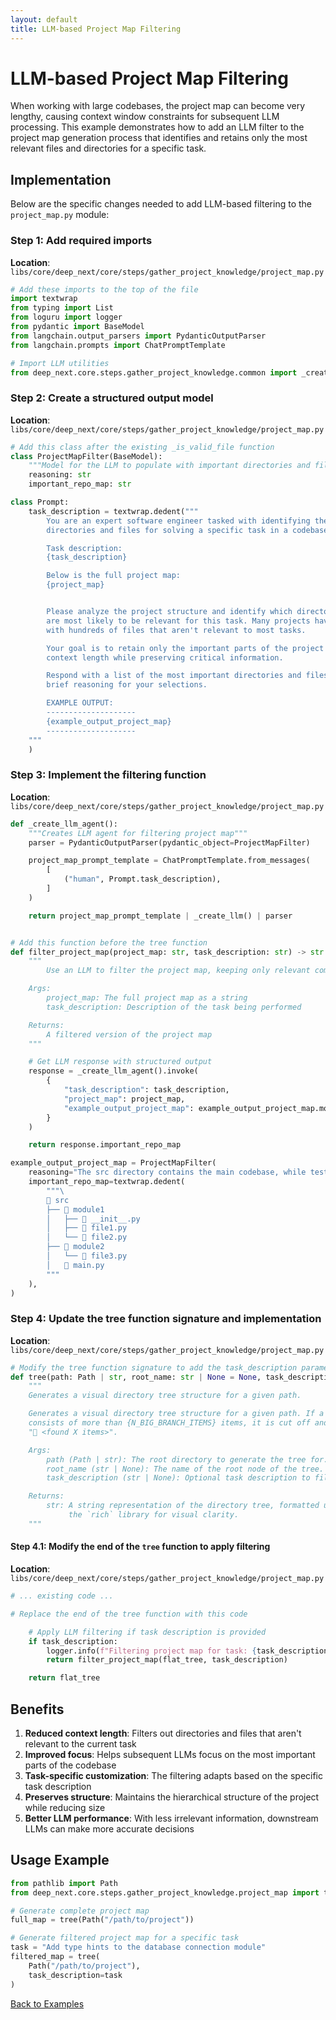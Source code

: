 ```yaml
---
layout: default
title: LLM-based Project Map Filtering
---
```


# LLM-based Project Map Filtering

When working with large codebases, the project map can become very lengthy, causing context window constraints for subsequent LLM processing. This example demonstrates how to add an LLM filter to the project map generation process that identifies and retains only the most relevant files and directories for a specific task.

## Implementation

Below are the specific changes needed to add LLM-based filtering to the `project_map.py` module:


### Step 1: Add required imports

**Location**: `libs/core/deep_next/core/steps/gather_project_knowledge/project_map.py`

```python
# Add these imports to the top of the file
import textwrap
from typing import List
from loguru import logger
from pydantic import BaseModel
from langchain.output_parsers import PydanticOutputParser
from langchain.prompts import ChatPromptTemplate

# Import LLM utilities
from deep_next.core.steps.gather_project_knowledge.common import _create_llm
```

### Step 2: Create a structured output model

**Location**: `libs/core/deep_next/core/steps/gather_project_knowledge/project_map.py`

```python
# Add this class after the existing _is_valid_file function
class ProjectMapFilter(BaseModel):
    """Model for the LLM to populate with important directories and files"""
    reasoning: str
    important_repo_map: str
```

```python
class Prompt:
    task_description = textwrap.dedent("""
        You are an expert software engineer tasked with identifying the most important
        directories and files for solving a specific task in a codebase.

        Task description:
        {task_description}

        Below is the full project map:
        {project_map}


        Please analyze the project structure and identify which directories and files
        are most likely to be relevant for this task. Many projects have large directories
        with hundreds of files that aren't relevant to most tasks.

        Your goal is to retain only the important parts of the project structure to reduce
        context length while preserving critical information.

        Respond with a list of the most important directories and files to keep, along with
        brief reasoning for your selections.

        EXAMPLE OUTPUT:
        --------------------
        {example_output_project_map}
        --------------------
    """
    )
```

### Step 3: Implement the filtering function

**Location**: `libs/core/deep_next/core/steps/gather_project_knowledge/project_map.py`

```python
def _create_llm_agent():
    """Creates LLM agent for filtering project map"""
    parser = PydanticOutputParser(pydantic_object=ProjectMapFilter)

    project_map_prompt_template = ChatPromptTemplate.from_messages(
        [
            ("human", Prompt.task_description),
        ]
    )

    return project_map_prompt_template | _create_llm() | parser


# Add this function before the tree function
def filter_project_map(project_map: str, task_description: str) -> str:
    """
        Use an LLM to filter the project map, keeping only relevant components for the task.

    Args:
        project_map: The full project map as a string
        task_description: Description of the task being performed

    Returns:
        A filtered version of the project map
    """

    # Get LLM response with structured output
    response = _create_llm_agent().invoke(
        {
            "task_description": task_description,
            "project_map": project_map,
            "example_output_project_map": example_output_project_map.model_dump_json(),
        }
    )

    return response.important_repo_map

example_output_project_map = ProjectMapFilter(
    reasoning="The src directory contains the main codebase, while tests are not relevant.",
    important_repo_map=textwrap.dedent(
        """\
        📁 src
        ├── 📁 module1
        │   ├── 📄 __init__.py
        │   ├── 📄 file1.py
        │   └── 📄 file2.py
        ├── 📁 module2
        │   └── 📄 file3.py
        │   📄 main.py
        """
    ),
)
```

### Step 4: Update the tree function signature and implementation

**Location**: `libs/core/deep_next/core/steps/gather_project_knowledge/project_map.py`

```python
# Modify the tree function signature to add the task_description parameter
def tree(path: Path | str, root_name: str | None = None, task_description: str = None) -> str:
    """
    Generates a visual directory tree structure for a given path.

    Generates a visual directory tree structure for a given path. If a tree node
    consists of more than {N_BIG_BRANCH_ITEMS} items, it is cut off and marked with:
    "📁 <found X items>".

    Args:
        path (Path | str): The root directory to generate the tree for.
        root_name (str | None): The name of the root node of the tree.
        task_description (str | None): Optional task description to filter the tree.

    Returns:
        str: A string representation of the directory tree, formatted using
             the `rich` library for visual clarity.
    """
```

#### Step 4.1: Modify the end of the `tree` function to apply filtering

**Location**: `libs/core/deep_next/core/steps/gather_project_knowledge/project_map.py`

```python
# ... existing code ...

# Replace the end of the tree function with this code

    # Apply LLM filtering if task description is provided
    if task_description:
        logger.info(f"Filtering project map for task: {task_description[:100]}...")
        return filter_project_map(flat_tree, task_description)

    return flat_tree
```

## Benefits

1. **Reduced context length**: Filters out directories and files that aren't relevant to the current task
2. **Improved focus**: Helps subsequent LLMs focus on the most important parts of the codebase
3. **Task-specific customization**: The filtering adapts based on the specific task description
4. **Preserves structure**: Maintains the hierarchical structure of the project while reducing size
5. **Better LLM performance**: With less irrelevant information, downstream LLMs can make more accurate decisions

## Usage Example

```python
from pathlib import Path
from deep_next.core.steps.gather_project_knowledge.project_map import tree

# Generate complete project map
full_map = tree(Path("/path/to/project"))

# Generate filtered project map for a specific task
task = "Add type hints to the database connection module"
filtered_map = tree(
    Path("/path/to/project"),
    task_description=task
)
```

[Back to Examples](../examples.html)

